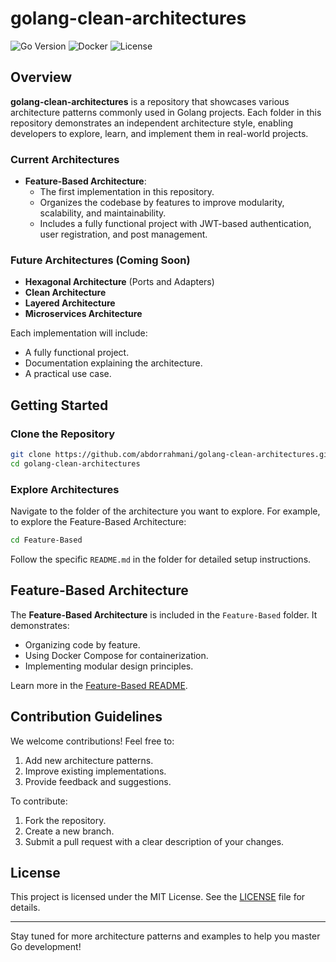 # golang-clean-architectures

![Go Version](https://img.shields.io/badge/Go-1.23-blue?style=flat-square&logo=go) ![Docker](https://img.shields.io/badge/Docker-Supported-blue?style=flat-square&logo=docker) ![License](https://img.shields.io/badge/License-MIT-green?style=flat-square)

## Overview
**golang-clean-architectures** is a repository that showcases various architecture patterns commonly used in Golang projects. Each folder in this repository demonstrates an independent architecture style, enabling developers to explore, learn, and implement them in real-world projects.

### Current Architectures
- **Feature-Based Architecture**:
    - The first implementation in this repository.
    - Organizes the codebase by features to improve modularity, scalability, and maintainability.
    - Includes a fully functional project with JWT-based authentication, user registration, and post management.

### Future Architectures (Coming Soon)
- **Hexagonal Architecture** (Ports and Adapters)
- **Clean Architecture**
- **Layered Architecture**
- **Microservices Architecture**

Each implementation will include:
- A fully functional project.
- Documentation explaining the architecture.
- A practical use case.

## Getting Started
### Clone the Repository
```bash
git clone https://github.com/abdorrahmani/golang-clean-architectures.git
cd golang-clean-architectures
```

### Explore Architectures
Navigate to the folder of the architecture you want to explore. For example, to explore the Feature-Based Architecture:
```bash
cd Feature-Based
```
Follow the specific `README.md` in the folder for detailed setup instructions.

## Feature-Based Architecture
The **Feature-Based Architecture** is included in the `Feature-Based` folder. It demonstrates:
- Organizing code by feature.
- Using Docker Compose for containerization.
- Implementing modular design principles.

Learn more in the [Feature-Based README](Feature-Based/README.md).

## Contribution Guidelines
We welcome contributions! Feel free to:
1. Add new architecture patterns.
2. Improve existing implementations.
3. Provide feedback and suggestions.

To contribute:
1. Fork the repository.
2. Create a new branch.
3. Submit a pull request with a clear description of your changes.

## License
This project is licensed under the MIT License. See the [LICENSE](LICENSE) file for details.

---
Stay tuned for more architecture patterns and examples to help you master Go development!


